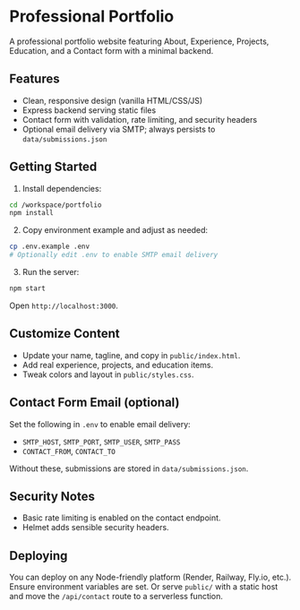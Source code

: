 # Professional Portfolio

A professional portfolio website featuring About, Experience, Projects, Education, and a Contact form with a minimal backend.

## Features
- Clean, responsive design (vanilla HTML/CSS/JS)
- Express backend serving static files
- Contact form with validation, rate limiting, and security headers
- Optional email delivery via SMTP; always persists to `data/submissions.json`

## Getting Started

1. Install dependencies:

```bash
cd /workspace/portfolio
npm install
```

2. Copy environment example and adjust as needed:

```bash
cp .env.example .env
# Optionally edit .env to enable SMTP email delivery
```

3. Run the server:

```bash
npm start
```

Open `http://localhost:3000`.

## Customize Content
- Update your name, tagline, and copy in `public/index.html`.
- Add real experience, projects, and education items.
- Tweak colors and layout in `public/styles.css`.

## Contact Form Email (optional)
Set the following in `.env` to enable email delivery:

- `SMTP_HOST`, `SMTP_PORT`, `SMTP_USER`, `SMTP_PASS`
- `CONTACT_FROM`, `CONTACT_TO`

Without these, submissions are stored in `data/submissions.json`.

## Security Notes
- Basic rate limiting is enabled on the contact endpoint.
- Helmet adds sensible security headers.

## Deploying
You can deploy on any Node-friendly platform (Render, Railway, Fly.io, etc.). Ensure environment variables are set. Or serve `public/` with a static host and move the `/api/contact` route to a serverless function.